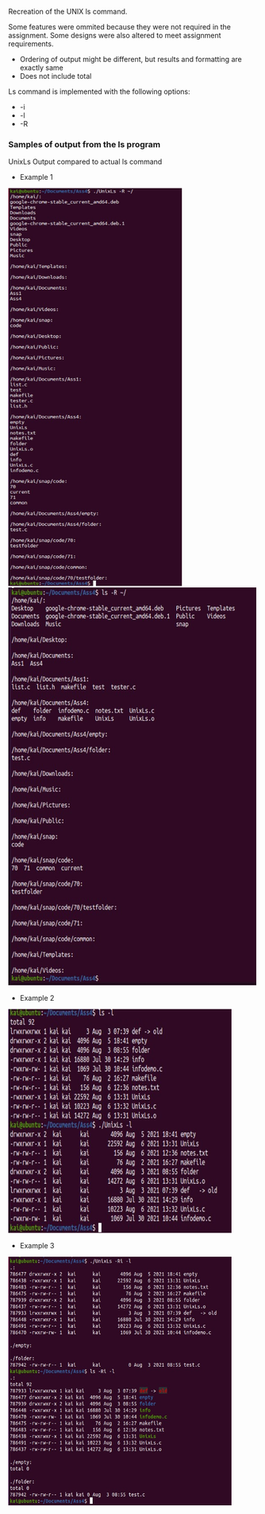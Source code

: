 Recreation of the UNIX ls command.

Some features were ommited because they were not required in the assignment.
Some designs were also altered to meet assignment requirements.

* Ordering of output might be different, but results and formatting are exactly same
* Does not include total
  
Ls command is implemented with the following options: 

* -i 
* -l 
* -R
  
### Samples of output from the ls program

UnixLs Output compared to actual ls command 

* Example 1
<p align="left">
  <a href="https://github.com/RedDogClifford/Unix-Ls/">
    <img src="/Sample_Images/sample_output_1_part1.jpg" alt="sample_1" width="350" height="800">
    <img src="/Sample_Images/sample_output_1_part2.jpg" alt="sample_1" width="500" height="800">
  </a>
</p>

* Example 2
<p align="left">
  <a href="https://github.com/RedDogClifford/Unix-Ls/">
    <img src="/Sample_Images/sample_output_2.jpg" alt="sample_1" width="450" height="450">
  </a>
</p>

* Example 3
<p align="left">
  <a href="https://github.com/RedDogClifford/Unix-Ls/">
    <img src="/Sample_Images/sample_output_3.jpg" alt="sample_1" width="450" height="500">
  </a>
</p>

